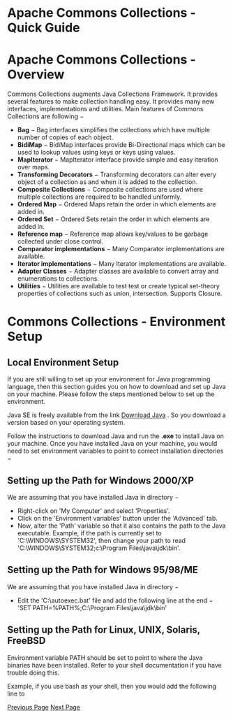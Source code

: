 # Apache Commons Collections - Quick Guide
# Apache Commons Collections - Overview
Commons Collections augments Java Collections Framework. It provides several features to make collection handling easy. It provides many new interfaces, implementations and utilities. Main features of Commons Collections are following −

   * **Bag** − Bag interfaces simplifies the collections which have multiple number of copies of each object.
   * **BidiMap** − BidiMap interfaces provide Bi-Directional maps which can be used to lookup values using keys or keys using values.
   * **MapIterator** − MapIterator interface provide simple and easy iteration over maps.
   * **Transforming Decorators** − Transforming decorators can alter every object of a collection as and when it is added to the collection.
   * **Composite Collections** − Composite collections are used where multiple collections are required to be handled uniformly.
   * **Ordered Map** − Ordered Maps retain the order in which elements are added in.
   * **Ordered Set** − Ordered Sets retain the order in which elements are added in.
   * **Reference map** − Reference map allows key/values to be garbage collected under close control.
   * **Comparator implementations** − Many Comparator implementations are available.
   * **Iterator implementations** − Many Iterator implementations are available.
   * **Adapter Classes** − Adapter classes are available to convert array and enumerations to collections.
   * **Utilities** − Utilities are available to test test or create typical set-theory properties of collections such as union, intersection. Supports Closure.

# Commons Collections - Environment Setup
## Local Environment Setup
If you are still willing to set up your environment for Java programming language, then this section guides you on how to download and set up Java on your machine. Please follow the steps mentioned below to set up the environment.

Java SE is freely available from the link [Download Java](https://java.sun.com/javase/downloads/index_jdk5.jsp) . So you download a version based on your operating system.

Follow the instructions to download Java and run the **.exe** to install Java on your machine. Once you have installed Java on your machine, you would need to set environment variables to point to correct installation directories −

## Setting up the Path for Windows 2000/XP
We are assuming that you have installed Java in  directory −

   * Right-click on 'My Computer' and select 'Properties'.
   * Click on the 'Environment variables' button under the 'Advanced' tab.
   * Now, alter the 'Path' variable so that it also contains the path to the Java executable. Example, if the path is currently set to 'C:\WINDOWS\SYSTEM32', then change your path to read 'C:\WINDOWS\SYSTEM32;c:\Program Files\java\jdk\bin'.

## Setting up the Path for Windows 95/98/ME
We are assuming that you have installed Java in  directory −

   * Edit the 'C:\autoexec.bat' file and add the following line at the end − 'SET PATH=%PATH%;C:\Program Files\java\jdk\bin'

## Setting up the Path for Linux, UNIX, Solaris, FreeBSD
Environment variable PATH should be set to point to where the Java binaries have been installed. Refer to your shell documentation if you have trouble doing this.

Example, if you use bash as your shell, then you would add the following line to 


[Previous Page](../commons_collections/commons_collections_union.md) [Next Page](../commons_collections/commons_collections_useful_resources.md) 
